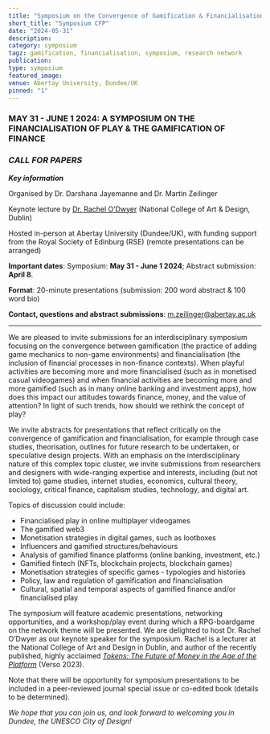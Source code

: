 ```yaml
---
title: "Symposium on the Convergence of Gamification & Financialisation"
short_title: "Symposium CFP"
date: "2024-05-31"
description:
category: symposium
tagz: gamification, financialisation, symposium, research network
publication:
type: symposium
featured_image:
venue: Abertay University, Dundee/UK
pinned: "1"
---
```


### MAY 31 - JUNE 1 2024: A SYMPOSIUM ON THE FINANCIALISATION OF PLAY & THE GAMIFICATION OF FINANCE

### _CALL FOR PAPERS_

**_Key information_**

Organised by Dr. Darshana Jayemanne and Dr. Martin Zeilinger

Keynote lecture by [Dr. Rachel O’Dwyer](https://rachelodwyer.com/) (National College of Art & Design, Dublin)

Hosted in-person at Abertay University (Dundee/UK), with funding support from the Royal Society of Edinburg (RSE) (remote presentations can be arranged)

**Important dates**: Symposium: **May 31 - June 1 2024**; Abstract submission: **April 8**.

**Format**: 20-minute presentations (submission: 200 word abstract & 100 word bio)

**Contact, questions and abstract submissions**: m.zeilinger@abertay.ac.uk

---

We are pleased to invite submissions for an interdisciplinary symposium focusing on the convergence between gamification (the practice of adding game mechanics to non-game environments) and financialisation (the inclusion of financial processes in non-finance contexts). When playful activities are becoming more and more financialised (such as in monetised casual videogames) and when financial activities are becoming more and more gamified (such as in many online banking and investment apps), how does this impact our attitudes towards finance, money, and the value of attention? In light of such trends, how should we rethink the concept of play?

We invite abstracts for presentations that reflect critically on the convergence of gamification and financialisation, for example through case studies, theorisation, outlines for future research to be undertaken, or speculative design projects. With an emphasis on the interdisciplinary nature of this complex topic cluster, we invite submissions from researchers and designers with wide-ranging expertise and interests, including (but not limited to) game studies, internet studies, economics, cultural theory, sociology, critical finance, capitalism studies, technology, and digital art.

Topics of discussion could include:

- Financialised play in online multiplayer videogames
- The gamified web3
- Monetisation strategies in digital games, such as lootboxes
- Influencers and gamified structures/behaviours
- Analysis of gamified finance platforms (online banking, investment, etc.)
- Gamified fintech (NFTs, blockchain projects, blockchain games)
- Monetisation strategies of specific games - typologies and histories
- Policy, law and regulation of gamification and financialisation
- Cultural, spatial and temporal aspects of gamified finance and/or financialised play

The symposium will feature academic presentations, networking opportunities, and a workshop/play event during which a RPG-boardgame on the network theme will be presented. We are delighted to host Dr. Rachel O’Dwyer as our keynote speaker for the symposium. Rachel is a lecturer at the National College of Art and Design in Dublin, and author of the recently published, highly acclaimed [_Tokens: The Future of Money in the Age of the Platform_](https://www.versobooks.com/en-gb/products/2957-tokens) (Verso 2023).

Note that there will be opportunity for symposium presentations to be included in a peer-reviewed journal special issue or co-edited book (details to be determined).

_We hope that you can join us, and look forward to welcoming you in Dundee, the UNESCO City of Design!_
